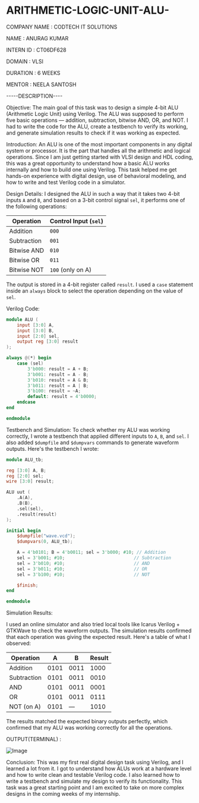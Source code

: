 # ARITHMETIC-LOGIC-UNIT-ALU-

COMPANY NAME : CODTECH IT SOLUTIONS

NAME : ANURAG KUMAR

INTERN ID : CT06DF628

DOMAIN : VLSI

DURATION : 6 WEEKS

MENTOR : NEELA SANTOSH

-----DESCRIPTION----

Objective:
The main goal of this task was to design a simple 4-bit ALU (Arithmetic Logic Unit) using Verilog. The ALU was supposed to perform five basic operations — addition, subtraction, bitwise AND, OR, and NOT. I had to write the code for the ALU, create a testbench to verify its working, and generate simulation results to check if it was working as expected.

Introduction:
An ALU is one of the most important components in any digital system or processor. It is the part that handles all the arithmetic and logical operations. Since I am just getting started with VLSI design and HDL coding, this was a great opportunity to understand how a basic ALU works internally and how to build one using Verilog.
This task helped me get hands-on experience with digital design, use of behavioral modeling, and how to write and test Verilog code in a simulator.

Design Details:
I designed the ALU in such a way that it takes two 4-bit inputs `A` and `B`, and based on a 3-bit control signal `sel`, it performs one of the following operations:

| Operation   | Control Input (`sel`) |
| ----------- | --------------------- |
| Addition    | `000`                 |
| Subtraction | `001`                 |
| Bitwise AND | `010`                 |
| Bitwise OR  | `011`                 |
| Bitwise NOT | `100` (only on A)     |

The output is stored in a 4-bit register called `result`. I used a `case` statement inside an `always` block to select the operation depending on the value of `sel`.

Verilog Code:

```verilog
module ALU (
    input [3:0] A,
    input [3:0] B,
    input [2:0] sel,
    output reg [3:0] result
);

always @(*) begin
    case (sel)
        3'b000: result = A + B;
        3'b001: result = A - B;
        3'b010: result = A & B;
        3'b011: result = A | B;
        3'b100: result = ~A;
        default: result = 4'b0000;
    endcase
end

endmodule
```

Testbench and Simulation:
To check whether my ALU was working correctly, I wrote a testbench that applied different inputs to `A`, `B`, and `sel`. I also added `$dumpfile` and `$dumpvars` commands to generate waveform outputs.
Here's the testbench I wrote:

```verilog
module ALU_tb;

reg [3:0] A, B;
reg [2:0] sel;
wire [3:0] result;

ALU uut (
    .A(A),
    .B(B),
    .sel(sel),
    .result(result)
);

initial begin
    $dumpfile("wave.vcd");
    $dumpvars(0, ALU_tb);

    A = 4'b0101; B = 4'b0011; sel = 3'b000; #10; // Addition
    sel = 3'b001; #10;                          // Subtraction
    sel = 3'b010; #10;                          // AND
    sel = 3'b011; #10;                          // OR
    sel = 3'b100; #10;                          // NOT

    $finish;
end

endmodule
```

Simulation Results:

I used an online simulator and also tried local tools like Icarus Verilog + GTKWave to check the waveform outputs. The simulation results confirmed that each operation was giving the expected result. Here's a table of what I observed:

| Operation   | A    | B    | Result |
| ----------- | ---- | ---- | ------ |
| Addition    | 0101 | 0011 | 1000   |
| Subtraction | 0101 | 0011 | 0010   |
| AND         | 0101 | 0011 | 0001   |
| OR          | 0101 | 0011 | 0111   |
| NOT (on A)  | 0101 | —    | 1010   |

The results matched the expected binary outputs perfectly, which confirmed that my ALU was working correctly for all the operations.

OUTPUT(TERMINAL) : 

  ![Image](https://github.com/user-attachments/assets/c881c770-93dc-4fb3-9a68-37aba11b9460)
  
Conclusion:
This was my first real digital design task using Verilog, and I learned a lot from it. I got to understand how ALUs work at a hardware level and how to write clean and testable Verilog code. I also learned how to write a testbench and simulate my design to verify its functionality. This task was a great starting point and I am excited to take on more complex designs in the coming weeks of my internship.

